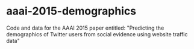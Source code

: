 aaai-2015-demographics
======================

Code and data for the AAAI 2015 paper entitled: "Predicting the demographics of Twitter users from social evidence using website traffic data"
